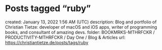 # Posts tagged &ldquo;ruby&rdquo;

created: January 13, 2022 1:56 AM (UTC)
description: Blog and portfolio of Christian Tietze: developer of macOS and iOS apps, writer of programming books, and consultant of amazing devs.
folder: BOOKMRKS-MTHRFCKR / PRODUCTIVITY-MTHRFCKR / Day One / Blog & Articles
url: https://christiantietze.de/posts/tags/ruby